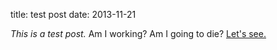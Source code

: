 title: test post
date: 2013-11-21

*This is a test post.*
  Am I working? Am I going to die? [Let's see.](http://amigoingtodie.org)